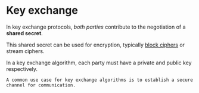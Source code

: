 # Key exchange

In key exchange protocols, _both parties_ contribute to the negotiation of a **shared secret**.

This shared secret can be used for encryption, typically [block ciphers](../encryption-algorithms/block-ciphers/index.md) or stream ciphers.

In a key exchange algorithm, each party must have a private and public key respectively.

~~~admonish example title="Use case"
A common use case for key exchange algorithms is to establish a secure channel for communication.
~~~
